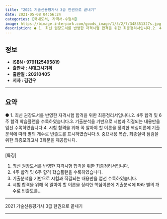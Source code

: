 ```yaml
---
title: "2021 기술신용평가사 3급 한권으로 끝내기"
date: 2021-05-08 04:56:24
categories: [국내도서, 자격서-수험서]
image: https://bimage.interpark.com/goods_image/1/3/2/7/348351327s.jpg
description: ● 1. 최신 권장도서를 반영한 자격시험 합격을 위한 최종정리서입니다.2. 4주 합격 및 6주 합격 학습플랜을 수록하였습니다.3. 기출분석을 기반으로 시험과 직결되는 내용만을 엄선 수록하였습니다.4. 시험 합격을 위해 꼭 알아야 할 이론을 정리한 핵심이론에 기출분석에 따라 별의 개수로
---
```


## **정보**

- **ISBN : 9791125495819**
- **출판사 : 시대고시기획**
- **출판일 : 20210405**
- **저자 : 김건우**

------



## **요약**

●  1. 최신 권장도서를 반영한 자격시험 합격을 위한 최종정리서입니다.2. 4주 합격 및 6주 합격 학습플랜을 수록하였습니다.3. 기출분석을 기반으로 시험과 직결되는 내용만을 엄선 수록하였습니다.4. 시험 합격을 위해 꼭 알아야 할 이론을 정리한 핵심이론에 기출분석에 따라 별의 개수로 빈출도를 표시하였습니다.5. 중요내용 복습, 최종실력 점검을 위한 최종모의고사 3회분을 제공합니다.

------

[특징]
1. 최신 권장도서를 반영한 자격시험 합격을 위한 최종정리서입니다.
2. 4주 합격 및 6주 합격 학습플랜을 수록하였습니다.
3. 기출분석을 기반으로 시험과 직결되는 내용만을 엄선 수록하였습니다.
4. 시험 합격을 위해 꼭 알아야 할 이론을 정리한 핵심이론에 기출분석에 따라 별의 개수로 빈출도를... 

------


2021 기술신용평가사 3급 한권으로 끝내기 

------


